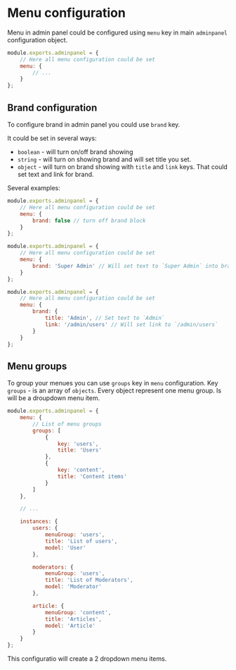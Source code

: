 # Menu configuration

Menu in admin panel could be configured using `menu` key in main `adminpanel` configuration object.

```javascript
module.exports.adminpanel = {
    // Here all menu configuration could be set
    menu: {
        // ...
    }
};
```

## Brand configuration

To configure brand in admin panel you could use `brand` key.

It could be set in several ways:

+ `boolean` - will turn on/off brand showing
+ `string` - will turn on showing brand and will set title you set.
+ `object` - will turn on brand showing with `title` and `link` keys. That could set text and link for brand.

Several examples:

```javascript
module.exports.adminpanel = {
    // Here all menu configuration could be set
    menu: {
        brand: false // turn off brand block
    }
};
```

```javascript
module.exports.adminpanel = {
    // Here all menu configuration could be set
    menu: {
        brand: 'Super Admin' // Will set text to `Super Admin` into brand
    }
};
```

```javascript
module.exports.adminpanel = {
    // Here all menu configuration could be set
    menu: {
        brand: {
            title: 'Admin', // Set text to `Admin`
            link: '/admin/users' // Will set link to `/admin/users`
        }
    }
};
```

## Menu groups

To group your menues you can use `groups` key in `menu` configuration.
Key `groups` - is an array of `objects`. Every object represent one menu group. Is will be a droupdown menu item.

```javascript
module.exports.adminpanel = {
    menu: {
        // List of menu groups
        groups: [
            {
                key: 'users',
                title: 'Users'
            },
            {
                key: 'content',
                title: 'Content items'
            }
        ]
    },

    // ...

    instances: {
        users: {
            menuGroup: 'users',
            title: 'List of users',
            model: 'User'
        },

        moderators: {
            menuGroup: 'users',
            title: 'List of Moderators',
            model: 'Moderator'
        },

        article: {
            menuGroup: 'content',
            title: 'Articles',
            model: 'Article'
        }
    }
};
```

This configuratio will create a 2 dropdown menu items.
